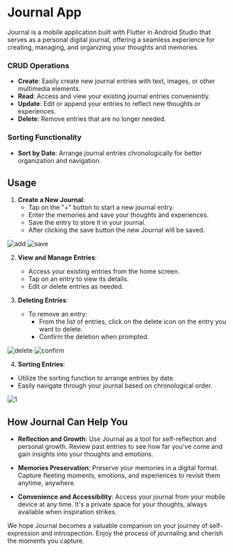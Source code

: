 # Journal App

Journal is a mobile application built with Flutter in Android Studio that serves as a personal digital journal, offering a seamless experience for creating, managing, and organizing your thoughts and memories.

### CRUD Operations
- **Create**: Easily create new journal entries with text, images, or other multimedia elements.
- **Read**: Access and view your existing journal entries conveniently.
- **Update**: Edit or append your entries to reflect new thoughts or experiences.
- **Delete**: Remove entries that are no longer needed.

### Sorting Functionality
- **Sort by Date**: Arrange journal entries chronologically for better organization and navigation.

## Usage

1. **Create a New Journal**:
   - Tap on the "+" button to start a new journal entry.
   - Enter the memories and save your thoughts and experiences.
   - Save the entry to store it in your journal.
   - After clicking the save button the new Journal will be saved.
     
![add](https://github.com/michaelangelozara/Final_Journal_Application_Torres_Zara/assets/89846757/1f649e5f-ca92-4507-a20a-cb4dc7e8e3ba)
![save](https://github.com/michaelangelozara/Final_Journal_Application_Torres_Zara/assets/89846757/2bd857bc-d057-4ce5-a728-8ff43d39f5e8)


2. **View and Manage Entries**:
   - Access your existing entries from the home screen.
   - Tap on an entry to view its details.
   - Edit or delete entries as needed.  
  

3. **Deleting Entries**:
   - To remove an entry:
     - From the list of entries, click on the delete icon on the entry you want to delete.
     - Confirm the deletion when prompted.
       
 ![delete](https://github.com/michaelangelozara/Final_Journal_Application_Torres_Zara/assets/89846757/85bacdf1-8c7c-498c-a683-d7ef7f49bbab)
![confirm](https://github.com/michaelangelozara/Final_Journal_Application_Torres_Zara/assets/89846757/af4a2ac9-54f1-4576-8387-87d9cbe385f7)

          
  4. **Sorting Entries**:
   - Utilize the sorting function to arrange entries by date.
   - Easily navigate through your journal based on chronological order.

![1](https://github.com/michaelangelozara/Final_Journal_Application_Torres_Zara/assets/89846757/b6d5fe58-8de9-4e26-b680-46511f32e4f3)


## How Journal Can Help You

- **Reflection and Growth**: Use Journal as a tool for self-reflection and personal growth. Review past entries to see how far you've come and gain insights into your thoughts and emotions.

- **Memories Preservation**: Preserve your memories in a digital format. Capture fleeting moments, emotions, and experiences to revisit them anytime, anywhere.

- **Convenience and Accessibility**: Access your journal from your mobile device at any time. It's a private space for your thoughts, always available when inspiration strikes.

We hope Journal becomes a valuable companion on your journey of self-expression and introspection. Enjoy the process of journaling and cherish the moments you capture.

